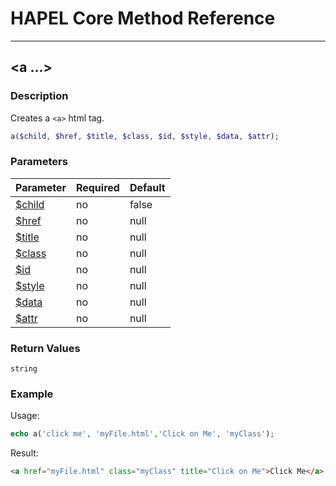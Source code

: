 # HAPEL Core Method Reference

---
## \<a ...>


### Description

Creates a `<a>` html tag.

```php
a($child, $href, $title, $class, $id, $style, $data, $attr);
```

### Parameters

| Parameter                         | Required  | Default |
|-----------------------------------|-----------|---------|
| [$child](../attributes/child.md)  | no        | false   |
| [$href](../attributes/href.md)    | no        | null    |
| [$title](../attributes/title.md)  | no        | null    |
| [$class](../attributes/class.md)  | no        | null    |
| [$id](../attributes/id.md)        | no        | null    |
| [$style](../attributes/style.md)  | no        | null    |
| [$data](../attributes/data.md)    | no        | null    |
| [$attr](../attributes/attr.md)    | no        | null    |

### Return Values

`string`


### Example

Usage:
```php
echo a('click me', 'myFile.html','Click on Me', 'myClass');
```
Result:
```html
<a href="myFile.html" class="myClass" title="Click on Me">Click Me</a>
```